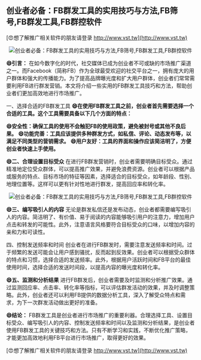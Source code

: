 ## **创业者必备：FB群发工具的实用技巧与方法,FB筛号,FB群发工具,FB群控软件**

[😍想了解推广相关软件的朋友请登录 http://www.vst.tw](http://www.vst.tw)

 <center><img src="https://vst.tw/MP4/tuiguang/png/3.png" alt="创业者必备：FB群发工具的实用技巧与方法,FB筛号,FB群发工具,FB群控软件"></center>

**😄引言：**
在如今数字化的时代，社交媒体已成为创业者不可或缺的市场推广渠道之一。而Facebook（简称FB）作为全球最受欢迎的社交平台之一，拥有庞大的用户群体和强大的传播能力。为了提高品牌曝光度和扩大用户群体，创业者们常常需要利用FB进行群发营销。本文将介绍一些实用的FB群发工具技巧和方法，帮助创业者们更加高效地进行市场推广。

一、选择合适的FB群发工具
**😄在使用FB群发工具之前，创业者首先需要选择一个合适的工具。这个工具需要具备以下几个方面的特点：**

**😄安全性：确保工具的使用不会触犯FB的使用政策，避免被封号或其他不良后果。**
**😄功能完善：工具应该提供多种群发方式，如私信、评论、动态发布等，以满足不同类型的营销需求。**
**😄用户友好：工具的界面和操作应该简洁明了，方便创业者快速上手使用。**

**😄二、合理设置目标受众**
在进行FB群发营销时，创业者需要明确目标受众。通过精准地定位受众群体，可以提高推广效果，并避免浪费资源。创业者可以根据产品或服务的特点、目标市场的特征等因素，选择适合的目标受众，如年龄段、性别、地理位置等。这样可以更有针对性地进行群发，提高回应率和转化率。

 <center><img src="https://vst.tw/MP4/tuiguang/png/4.png" alt="创业者必备：FB群发工具的实用技巧与方法,FB筛号,FB群发工具,FB群控软件"></center>

**😄三、编写吸引人的内容**
无论是群发私信还是发布动态，创业者都需要编写吸引人的内容。简洁明了、有价值、易于阅读的内容能够吸引用户的注意力，增加用户点击和转发的可能性。此外，注意语言风格要符合目标受众的口味，以增加内容的亲和力和可读性。

四、控制发送频率和时间
创业者在进行FB群发时，需要注意发送频率和时间。过于频繁的发送可能会让用户感到骚扰，反而起到反效果。创业者可以根据受众群体的特点和习惯，选择合适的发送频率。此外，根据用户活跃时间和FB平台的最佳使用时间，选择合适的发送时间段，以提高内容的曝光度和转化率。

**😄五、监测和分析结果**
进行FB群发后，创业者需要及时监测和分析推广效果。通过监测回应率、点击率、转化率等指标，可以评估群发活动的效果，并及时调整策略。此外，创业者还可以利用FB提供的数据分析工具，深入了解受众特点和需求，为下一次群发活动做出更好的准备。

**😄结论：**
FB群发工具是创业者进行市场推广的重要利器。合理选择工具、设置目标受众、编写吸引人的内容、控制发送频率和时间以及监测和分析结果，是创业者使用FB群发工具的关键技巧和方法。只有不断学习和实践，不断优化推广策略，才能更加高效地利用FB平台进行市场推广，取得更好的效果。

[😍想了解推广相关软件的朋友请登录 http://www.vst.tw](http://www.vst.tw)



